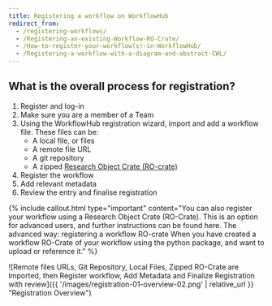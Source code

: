 ```yaml
---
title: Registering a workflow on WorkflowHub
redirect_from: 
  - /registering-workflows/
  - /Registering-an-existing-Workflow-RO-Crate/
  - /How-to-register-your-workflow(s)-in-WorkflowHub/
  - /Registering-a-workflow-with-a-diagram-and-abstract-CWL/
---
```



## What is the overall process for registration?

1. Register and log-in
2. Make sure you are a member of a Team
3. Using the WorkflowHub registration wizard, import and add a workflow file. These files can be:
   - A local file, or files 
   - A remote file URL 
   - A git repository 
   - A zipped [Research Object Crate (RO-crate)](https://about.workflowhub.eu/Workflow-RO-Crate/)
4. Register the workflow
5. Add relevant metadata
6. Review the entry and finalise registration

{% include callout.html type="important" content="You can also register your workflow using a Research Object Crate (RO-Crate). This is an option for advanced users, and  further instructions can be found here. The advanced way: registering a workflow RO-crate When you have created a workflow RO-Crate of your workflow  using the python package, and want to upload or reference it." %}

![Remote files URLs, Git Repository, Local Files, Zipped RO-Crate are Imported, then Register workflow, Add Metadata and Finalize Registration with review]({{ '/images/registration-01-overview-02.png' | relative_url }} "Registration Overview")



